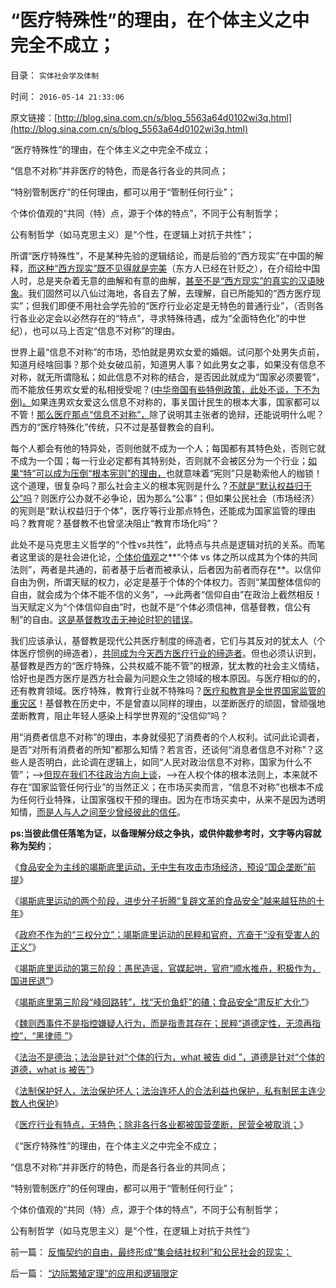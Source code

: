# “医疗特殊性”的理由，在个体主义之中完全不成立；

目录： `实体社会学及体制` 

时间： `2016-05-14 21:33:06` 

原文链接：[http://blog.sina.com.cn/s/blog_5563a64d0102wi3q.html](http://blog.sina.com.cn/s/blog_5563a64d0102wi3q.html)

“医疗特殊性”的理由，在个体主义之中完全不成立；

“信息不对称”并非医疗的特色，而是各行各业的共同点；

“特别管制医疗”的任何理由，都可以用于“管制任何行业”；

个体价值观的“共同（特）点，源于个体的特点”，不同于公有制哲学；

公有制哲学（如马克思主义）是“个性，在逻辑上对抗于共性”；

所谓“医疗特殊性”，不是某种先验的逻辑结论，而是后验的“西方现实”在中国的解释，[而这种“西方现实”既不见得就是完美](../../../2014/7/8/民粹公知“西方医疗免费，高福利”，全部是口径迥异的乌托邦.md)（东方人已经在针贬之），在介绍给中国人时，总是夹杂着无意的曲解和有意的曲解，[甚至不是“西方现实”的真实的汉语映象](../../../2014/6/26/免费医疗的真相，没有社区生活的中国.md)。我们固然可以八仙过海地，各自去了解，去理解，自已所能知的“西方医疗现实”；但我们即便不用社会学先验的“医疗行业必定是无特色的普通行业”，（否则各行各业必定会以必然存在的“特点”，寻求特殊待遇，成为“全面特色化”的中世纪），也可以马上否定“信息不对称”的理由。

世界上最“信息不对称”的市场，恐怕就是男欢女爱的婚姻。试问那个处男失贞前，知道月经啥回事？那个处女破瓜前，知道男人事？如此男女之事，如果没有信息不对称，就无所谓隐私；如此信息不对称的结合，是否因此就成为“国家必须要管”，而不能放任男欢女爱的私相授受呢？([中华帝国有些特例政策，此处不谈，下不为例)。](../../../2009/11/22/计划生育和计划经济的本质.md)如果连男欢女爱这么信息不对称的，事关国计民生的根本大事，国家都可以不管！[那么医疗那点“信息不对称”，](../../../2010/1/29/老子思想是极右；“信息不对称”是左帽.md)除了说明其主张者的诡辩，还能说明什么呢？西方的“医疗特殊化”传统，只不过是基督教会的自利。

每个人都会有他的特异处，否则他就不成为一个人；每国都有其特色处，否则它就不成为一个国；每一行业必定都有其特别处，否则就不会被区分为一个行业；[如果“特”可以成为压倒“根本宪则”的理由，](../../../2015/3/6/关键性的“人权断言：默认权益归于个体”.md)也就意味着“宪则”只是勒索他人的枷锁！这个道理，很复杂吗？那么社会主义的根本宪则是什么？[不就是“默认权益归于公”吗](../../../2015/12/6/“默认权益归于政府”下的科举教育，“从娃娃抓起”.md)？则医疗公办就不必争论，因为那么“公事”；但如果公民社会（市场经济）的宪则是“默认权益归于个体”，医疗等行业那点特色，还能成为国家监管的理由吗？教育呢？基督教不也曾坚决阻止“教育市场化吗”？

此处不是马克思主义哲学的“个性vs共性”，此特点与共点是逻辑对抗的关系。而笔者这里谈的是社会进化论，[个体价值观](../../../2014/4/22/坚定个体价值观本身，就是对左棍的最有力的回击.md)之**“个体
vs
体之所以成其为个体的共同法则”，两者是共通的，前者基于后者而被承认，后者因为前者而存在**。以信仰自由为例，所谓天赋的权力，必定是基于个体的个体权力。否则“某国整体信仰的自由，就会成为个体不能不信的义务”，——>此两者“信仰自由”在政治上截然相反！当天赋定义为“个体信仰自由”时，也就不是“个体必须信神，信基督教，信公有制”的自由。[这是基督教攻击无神论时犯的错误](../../../2009/11/27/有侵犯人权的哲学，没有不信“人权”的“信仰”.md)。

我们应该承认，基督教是现代公共医疗制度的缔造者，它们与其反对的犹太人（个体医疗惯例的缔造者），[共同成为今天西方医疗行业的缔造者](../../../2012/5/1/西方医疗脱胎于基督教会和犹太人.md)。但也必须认识到，基督教是西方的“医疗特殊，公共权威不能不管”的根源，犹太教的社会主义情结，恰好也是西方医疗是西方社会最为问题众生之领域的根本原因。与医疗相似的的，还有教育领域。医疗特殊，教育行业就不特殊吗？[医疗和教育是全世界国家监管的重灾区](../../../2010/8/3/国家重视医疗重视教育结果是贵得受不了.md)！基督教在历史中，不是曾直以同样的理由，以垄断医疗的顽固，曾顽强地垄断教育，阻止年轻人感染上科学世界观的“没信仰”吗？

用“消费者信息不对称”的理由，本身就侵犯了消费者的个人权利。试问此论调者，是否“对所有消费者的所知”都那么知情？若言否，还谈何“消息者信息不对称”？这些人是否明白，此论调在逻辑上，如同“人民对政治信息不对称，国家为什么不管”；——>[但现在我们不往政治方向上谈](../../../2014/8/12/极权主义的自由派，通往奴役之路的急行锋，阶级斗争的无间道.md)，——>在人权个体的根本法则上，本来就不存在“国家监管任何行业”的当然正义；在市场买卖而言，“信息不对称”也根本不成为任何行业特殊，让国家强权干预的理由。因为在市场买卖中，从来不是因为透明知情，[而是人与人之间至少曾经彼此的信任](../../../2010/7/23/西方的医生对病人负责，中国的医生对院长负责.md)。

**ps:当彼此信任落笔为证，以备理解分歧之争执，或供仲裁参考时，文字等内容就称为契约**；

《[食品安全为主线的竭斯底里运动，无中生有攻击市场经济，预设“国企垄断”前提](../../../2016/5/5/胡乱反政府的愚民，竭斯底里的运动.md)》

《[竭斯底里运动的两个阶段，进步分子折腾“复辟文革的食品安全”越来越狂热的十年](../../../2016/5/6/竭斯底里运动的两个阶段，十年如一日地无事生非；.md)》

《[政府不作为的“三权分立”；竭斯底里运动的民粹和官府，亢奋于“没有受害人的正义”](../../../2016/5/7/竭斯底里运动十年，仍缺“受害人举证”；.md)》

《[竭斯底里运动的第三阶段：愚民造谣，官媒起哄，官府“顺水推舟，积极作为，国进民退”](../../../2016/5/8/竭斯底里运动的第三阶段，19世纪末美国进步主义民粹时期.md)》

《[竭斯底里第三阶段“峰回路转”，找“天价鱼虾”的碴；食品安全“肃反扩大化”](../../../2016/5/9/食品安全“肃反扩大化”，证明竭斯底里的道德化.md)》

《[魏则西事件不是指控嫌疑人行为，而是指责其存在；民粹“道德定性，无须再指控”，“黑律师
”](../../../2016/5/10/魏则西事件中的民粹，道德定性和“黑律师”.md)》

《[法治不是德治；法治是针对“个体的行为，what
被告 did ”，道德是针对“个体的道德，what is 被告”](../../../2016/5/11/道德不是法律，法治不是德治，法制不一定符合法治；.md)》

《[法制保护好人，法治保护坏人；法治连坏人的合法利益也保护，私有制民主连少数人也保护](../../../2016/5/12/法制保护好人，法治连坏人也加以保护；.md)》

《[医疗行业有特点，无特色；除非各行各业都被国营垄断，民营全被取消；](../../../2016/5/13/医疗行业有特点，无特色；否则的话，…….md)》

《“医疗特殊性”的理由，在个体主义之中完全不成立；

“信息不对称”并非医疗的特色，而是各行各业的共同点；

“特别管制医疗”的任何理由，都可以用于“管制任何行业”；

个体价值观的“共同（特）点，源于个体的特点”，不同于公有制哲学；

公有制哲学（如马克思主义）是“个性，在逻辑上对抗于共性”》

前一篇： [反悔契约的自由，最终形成“集会结社权利”和公民社会的现实；](../../../2016/5/29/反悔契约的自由，最终形成“集会结社权利”和公民社会的现实；.md)

后一篇： [“边际繁殖定理”的应用和逻辑限定](../../../2015/12/6/“边际繁殖定理”的应用和逻辑限定.md)

